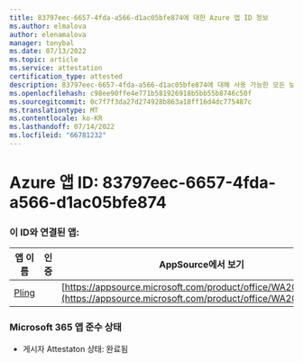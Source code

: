 ```yaml
---
title: 83797eec-6657-4fda-a566-d1ac05bfe874에 대한 Azure 앱 ID 정보
ms.author: elmalova
author: elenamalova
manager: tonybal
ms.date: 07/13/2022
ms.topic: article
ms.service: attestation
certification_type: attested
description: 83797eec-6657-4fda-a566-d1ac05bfe874에 대해 사용 가능한 모든 보안 및 규정 준수 정보입니다.
ms.openlocfilehash: c98ee90ffe4e771b581926918b5bb55b8746c50f
ms.sourcegitcommit: 0c7f7f3da27d274928b863a18ff16d4dc775487c
ms.translationtype: MT
ms.contentlocale: ko-KR
ms.lasthandoff: 07/14/2022
ms.locfileid: "66781232"
---
```

# <a name="azure-app-id-83797eec-6657-4fda-a566-d1ac05bfe874"></a>Azure 앱 ID: 83797eec-6657-4fda-a566-d1ac05bfe874


### <a name="apps-associated-with-this-id"></a>이 ID와 연결된 앱:
| **앱 이름** | **인증** | **AppSource에서 보기** |
|--------------|---------------|-----------------------|
| [Pling](../forward/WA200004294.md) |  | [https://appsource.microsoft.com/product/office/WA200004294](https://appsource.microsoft.com/product/office/WA200004294) |

### <a name="microsoft-365-app-compliance-status"></a>Microsoft 365 앱 준수 상태
- 게시자 Attestaton 상태: 완료됨
